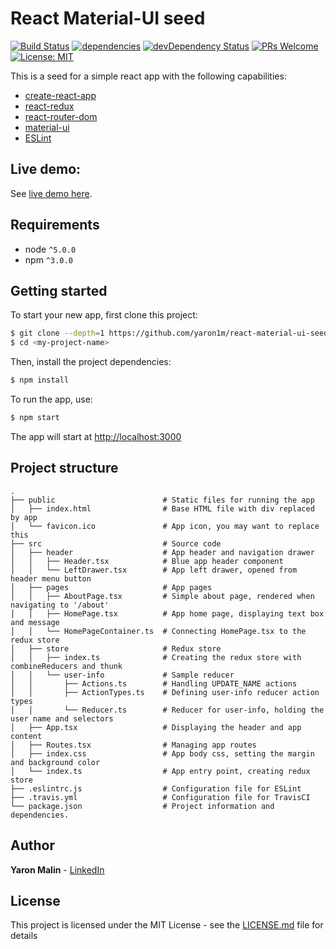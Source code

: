 # React Material-UI seed

[![Build Status](https://travis-ci.org/yaron1m/react-material-ui-seed.svg?branch=master)](https://travis-ci.org/yaron1m/react-material-ui-seed?branch=master)
[![dependencies](https://david-dm.org/yaron1m/react-material-ui-seed.svg)](https://david-dm.org/yaron1m/react-material-ui-seed)
[![devDependency Status](https://david-dm.org/yaron1m/react-material-ui-seed/dev-status.svg)](https://david-dm.org/yaron1m/react-material-ui-seed#info=devDependencies)
[![PRs Welcome](https://img.shields.io/badge/PRs-welcome-brightgreen.svg)](http://makeapullrequest.com)
[![License: MIT](https://img.shields.io/badge/licence-MIT-brightgreen.svg)](https://opensource.org/licenses/MIT)

This is a seed for a simple react app with the following capabilities:
* [create-react-app](https://github.com/facebook/create-react-app)
* [react-redux](https://github.com/reduxjs/react-redux)
* [react-router-dom](https://github.com/ReactTraining/react-router/tree/master/packages/react-router-dom)
* [material-ui](https://material-ui.com)
* [ESLint](https://eslint.org/)

## Live demo:
See [live demo here](https://yaron1m.github.io/react-material-ui-seed/).

## Requirements
* node `^5.0.0`
* npm `^3.0.0`

## Getting started

To start your new app, first clone this project:
```bash
$ git clone --depth=1 https://github.com/yaron1m/react-material-ui-seed.git <my-project-name>
$ cd <my-project-name>
```

Then, install the project dependencies:
```bash
$ npm install
```

To run the app, use:
```bash
$ npm start
```
The app will start at [http://localhost:3000](http://localhost:3000)

## Project structure
```
.
├── public                        # Static files for running the app
│   ├── index.html                # Base HTML file with div replaced by app
│   └── favicon.ico               # App icon, you may want to replace this
├── src                           # Source code
│   ├── header                    # App header and navigation drawer
│   │   ├── Header.tsx            # Blue app header component
│   │   └── LeftDrawer.tsx        # App left drawer, opened from header menu button
│   ├── pages                     # App pages
│   │   ├── AboutPage.tsx         # Simple about page, rendered when navigating to '/about'
│   │   ├── HomePage.tsx          # App home page, displaying text box and message
│   │   └── HomePageContainer.ts  # Connecting HomePage.tsx to the redux store
│   ├── store                     # Redux store
│   │   ├── index.ts              # Creating the redux store with combineReducers and thunk
│   │   └── user-info             # Sample reducer
│   │       ├── Actions.ts        # Handling UPDATE_NAME actions
│   │       ├── ActionTypes.ts    # Defining user-info reducer action types
│   │       └── Reducer.ts        # Reducer for user-info, holding the user name and selectors
│   ├── App.tsx                   # Displaying the header and app content
│   ├── Routes.tsx                # Managing app routes
│   ├── index.css                 # App body css, setting the margin and background color
│   └── index.ts                  # App entry point, creating redux store
├── .eslintrc.js                  # Configuration file for ESLint
├── .travis.yml                   # Configuration file for TravisCI
└── package.json                  # Project information and dependencies.
```

## Author
**Yaron Malin** - [LinkedIn](https://www.linkedin.com/in/yaron-malin/)

## License

This project is licensed under the MIT License - see the [LICENSE.md](LICENSE.md) file for details

